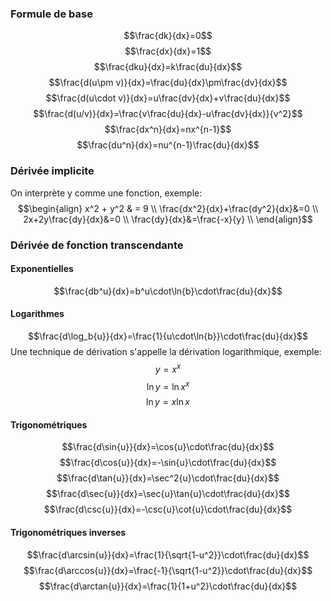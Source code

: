 ### Formule de base
$$\frac{dk}{dx}=0$$
$$\frac{dx}{dx}=1$$
$$\frac{dku}{dx}=k\frac{du}{dx}$$
$$\frac{d(u\pm v)}{dx}=\frac{du}{dx}\pm\frac{dv}{dx}$$
$$\frac{d(u\cdot v)}{dx}=u\frac{dv}{dx}+v\frac{du}{dx}$$
$$\frac{d(u/v)}{dx}=\frac{v\frac{du}{dx}-u\frac{dv}{dx}}{v^2}$$
$$\frac{dx^n}{dx}=nx^{n-1}$$
$$\frac{du^n}{dx}=nu^{n-1}\frac{du}{dx}$$
### Dérivée implicite
On interprète y comme une fonction, exemple:
$$\begin{align}
x^2 + y^2 & = 9 \\
\frac{dx^2}{dx}+\frac{dy^2}{dx}&=0 \\
2x+2y\frac{dy}{dx}&=0 \\
\frac{dy}{dx}&=\frac{-x}{y} \\
\end{align}$$
### Dérivée de fonction transcendante
#### Exponentielles
$$\frac{db^u}{dx}=b^u\cdot\ln{b}\cdot\frac{du}{dx}$$
#### Logarithmes
$$\frac{d\log_b{u}}{dx}=\frac{1}{u\cdot\ln{b}}\cdot\frac{du}{dx}$$
Une technique de dérivation s'appelle la dérivation logarithmique, exemple:
$$y=x^x$$
$$\ln{y}=\ln{x}^x$$
$$\ln{y}=x\ln{x}$$
#### Trigonométriques
$$\frac{d\sin{u}}{dx}=\cos{u}\cdot\frac{du}{dx}$$$$\frac{d\cos{u}}{dx}=-\sin{u}\cdot\frac{du}{dx}$$
$$\frac{d\tan{u}}{dx}=\sec^2{u}\cdot\frac{du}{dx}$$
$$\frac{d\sec{u}}{dx}=\sec{u}\tan{u}\cdot\frac{du}{dx}$$
$$\frac{d\csc{u}}{dx}=-\csc{u}\cot{u}\cdot\frac{du}{dx}$$
#### Trigonométriques inverses
$$\frac{d\arcsin{u}}{dx}=\frac{1}{\sqrt{1-u^2}}\cdot\frac{du}{dx}$$
$$\frac{d\arccos{u}}{dx}=\frac{-1}{\sqrt{1-u^2}}\cdot\frac{du}{dx}$$
$$\frac{d\arctan{u}}{dx}=\frac{1}{1+u^2}\cdot\frac{du}{dx}$$